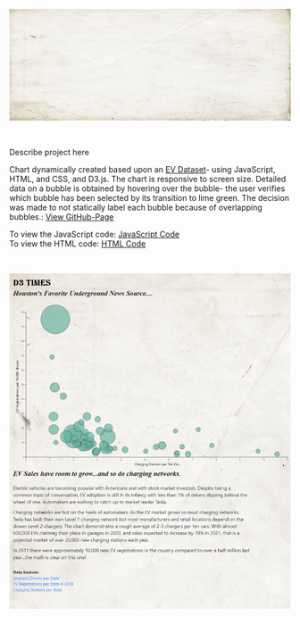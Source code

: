 <html>
<p align="center"><img width="100%" height="200px" src="Images/background.jpg"></p>
<br>            
<body>
<p>
Describe project here

Chart dynamically created based upon an [EV Dataset](assets/data/EVs.csv)- using JavaScript, HTML, and CSS, and D3.js.  The chart is responsive to screen size. Detailed data on a bubble is obtained by hovering over the bubble- the user verifies which bubble has been selected by its transition to lime green.  The decision was made to not statically label each bubble because of overlapping bubbles.: <a href="https://danawoodruff.github.io/d3-challenge/">View GitHub-Page</a><br>

To view the JavaScript code: [JavaScript Code](assets/js/app.js)<br>
To view the HTML code: [HTML Code](index.html)</p><br>

<p align="center"><img width="1362" height="auto" src="Images/pageview.PNG"></p>
</body>
</html>
